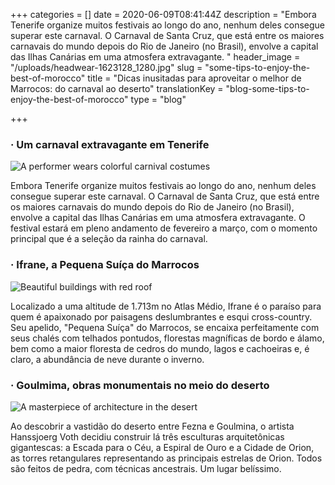 +++
categories = []
date = 2020-06-09T08:41:44Z
description = "Embora Tenerife organize muitos festivais ao longo do ano, nenhum deles consegue superar este carnaval. O Carnaval de Santa Cruz, que está entre os maiores carnavais do mundo depois do Rio de Janeiro (no Brasil), envolve a capital das Ilhas Canárias em uma atmosfera extravagante. "
header_image = "/uploads/headwear-1623128_1280.jpg"
slug = "some-tips-to-enjoy-the-best-of-morocco"
title = "Dicas inusitadas para aproveitar o melhor de Marrocos: do carnaval ao deserto"
translationKey = "blog-some-tips-to-enjoy-the-best-of-morocco"
type = "blog"

+++
### · **Um carnaval extravagante em Tenerife**

![A performer wears colorful carnival costumes](/uploads/latin-american-holidays-768x512.jpg "A performer wears colorful carnival costumes")

Embora Tenerife organize muitos festivais ao longo do ano, nenhum deles consegue superar este carnaval. O Carnaval de Santa Cruz, que está entre os maiores carnavais do mundo depois do Rio de Janeiro (no Brasil), envolve a capital das Ilhas Canárias em uma atmosfera extravagante. O festival estará em pleno andamento de fevereiro a março, com o momento principal que é a seleção da rainha do carnaval.

### · **Ifrane, a Pequena Suíça do Marrocos**

![Beautiful buildings with red roof](/uploads/Al_Akhawayn_Campus.jpg "Beautiful buildings with red roof")

Localizado a uma altitude de 1.713m no Atlas Médio, Ifrane é o paraíso para quem é apaixonado por paisagens deslumbrantes e esqui cross-country. Seu apelido, "Pequena Suíça" do Marrocos, se encaixa perfeitamente com seus chalés com telhados pontudos, florestas magníficas de bordo e álamo, bem como a maior floresta de cedros do mundo, lagos e cachoeiras e, é claro, a abundância de neve durante o inverno.

### · **Goulmima, obras monumentais no meio do deserto**

![A masterpiece of architecture in the desert](/uploads/2038.jpg "A masterpiece of architecture in the desert")

Ao descobrir a vastidão do deserto entre Fezna e Goulmina, o artista Hanssjoerg Voth decidiu construir lá três esculturas arquitetônicas gigantescas: a Escada para o Céu, a Espiral de Ouro e a Cidade de Orion, as torres retangulares representando as principais estrelas de Orion. Todos são feitos de pedra, com técnicas ancestrais. Um lugar belíssimo.